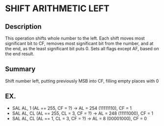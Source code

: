 
# SHIFT ARITHMETIC LEFT
## Description
This operation shifts whole number to the left. Each shift moves most significant bit
to CF, removes most significant bit from the number, and at the end, as the least 
significant bit puts 0. Sets all flags except AF, based on the end result.

## Summary
Shift number left, putting previously MSB into CF, filling empty places with 0

## EX.
- SAL AL, 1 (AL == 255, CF = ?) -> AL = 254 (11111110), CF = 1
- SAL AL, CL (AL == 255, CL = 3, CF = ?) -> AL = 248 (11111000), CF = 1
- SAL AL, CL (AL == 1, CL = 3, CF = ?) -> AL = 8 (00001000), CF = 0
